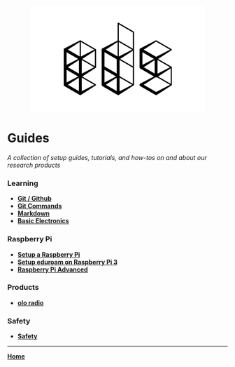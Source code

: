 <p align="center">
  <img src="images/EDS-Black.png">
</p>

# Guides
_A collection of setup guides, tutorials, and how-tos on and about our research products_

### Learning
* **[Git / Github](git-github.md)**
* **[Git Commands](git-commands.md)**
* **[Markdown](markdown.md)**
* **[Basic Electronics](basic-electronics.md)**

### Raspberry Pi
* **[Setup a Raspberry Pi](setup-raspberry-pi.md)**
* **[Setup eduroam on Raspberry Pi 3](setup-eduroam-raspberry-pi-3.md)**
* **[Raspberry Pi Advanced](raspberry-advanced.md)**

### Products
* **[olo radio](olo.md)**

### Safety
* **[Safety](safety.md)**

---
**[Home](README.md)**